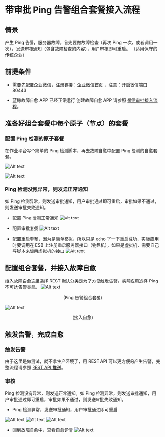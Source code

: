 # 带审批 Ping 告警组合套餐接入流程

## 情景

产生 Ping 告警，服务器故障，首先要做故障检查（再次 Ping 一次，或者调用一次），发送审核通知（包含故障检查的内容），用户审核即可重启。 （适用保守的传统企业）

## 前提条件

- 需要先配置企业微信，注册链接：[企业微信首页](https://work.weixin.qq.com/) ，注意：开启微信端口 80443

- 蓝鲸故障自愈 APP 已经正常运行 创建故障自愈 APP 请参照 [微信审批接入流程](5.1/FTA/Scenes/WeChat_approval_access_process.md)。

## 准备好组合套餐中每个原子（节点）的套餐

### 配置 Ping 检测的原子套餐
在作业平台写个简单的 Ping 检测脚本，再去故障自愈中配置 Ping 检测的自愈套餐。

![Alt text](media/20190115071752.png)

![Alt text](media/20190115070423.png)

### Ping 检测没有异常，则发送正常通知

如 Ping 检测异常，则发送审批通知，用户审批通过即可重启，审批如果不通过，则发送审批失败通知。

- 配置 Ping 检测正常通知
![Alt text](media/20190109203901.png)

- 配置审批套餐
![Alt text](media/20190109204839.png)

- 配置重启套餐，因为是简单模拟，所以只是 echo 了一下重启成功，实际应用时要调用在 ESB 上注册重启服务器接口（物理机），如果是虚拟机，需要自己写脚本来调用虚拟机的接口
![Alt text](media/20190115065634.png)

## 配置组合套餐，并接入故障自愈

接入故障自愈这里选择 REST 默认分类是为了方便触发告警，实际应用选择 Ping 不可达告警类型。
![Alt text](media/20190109195936.png)
<center>(Ping 告警组合套餐)</center>

![Alt text](media/20190109212223.png)
<center>(接入自愈)</center>

## 触发告警，完成自愈

### 触发告警
由于这里是做测试，就不拿生产环境了，用 REST API 可以更方便的产生告警，完整流程请参照 [REST API 推送](5.1/FTA/Getting_Started/REST_API_PUSH_Alarm_processing_automation.md)。

### 审核

Ping 检测没有异常，则发送正常通知。如 Ping 检测异常，则发送审批通知，用户审批通过即可重启，审批如果不通过，则发送审批失败通知。

- Ping 检测异常，发送审批通知，用户审批通过即可重启

![Alt text](media/20190115064522.png)
![Alt text](media/20190115065951.png)
![Alt text](media/20190115072527.png)

- 回到故障自愈中，查看自愈详情
![Alt text](media/20190109215717.png)
